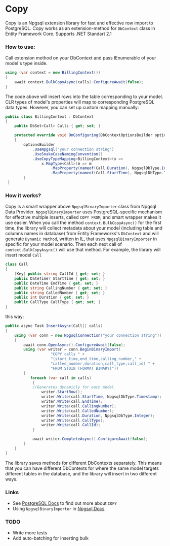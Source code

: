# Copy

Copy is an Npgsql extension library for fast and effective row import to PostgreSQL.
Copy works as an extension-method for `DbContext` class in Entity Framework Core.
Supports .NET Standart 2.1 
### How to use:
Call extension method on your DbContext and pass IEnumerable of
your model`s type inside.
```cs
using (var context = new BillingContext())
{
    await context.BulkCopyAsync(calls).ConfigureAwait(false);
}
```
The code above will insert rows into the table corresponding to your model.
CLR types of model's properties will map to corresponding PostgreSQL data types.
However, you can set up custom mapping manually:
```cs
public class BillingContext : DbContext
{
    public DbSet<Call> Calls { get; set; }

    protected override void OnConfiguring(DbContextOptionsBuilder optionsBuilder)
    {
        optionsBuilder
            .UseNpgsql("your connection string")
            .UseSnakeCaseNamingConvention()
            .UseCopyTypeMapping<BillingContext>(x =>
                x.MapType<Call>(m => m
                    .MapProperty(nameof(Call.Duration), NpgsqlDbType.Integer)
                    .MapProperty(nameof(Call.StartTime), NpgsqlDbType.Timestamp)));
        }
 }   
```
### How it works?
Copy is a smart wrapper above `NpgsqlBinaryImporter` class from Npgsql Data Provider.
`NpgsqlBinaryImporter` uses PostgreSQL-specific mechanism for effective multiple inserts, called `COPY FROM`, and smart wrapper makes it use easier.
When you call the method `context.BulkCopyAsync()` for the first time, the library will collect metadata about your model (including table and columns names in database) from Entity Frameworks's `DbContext` and will generate `Dynamic Method`, written in IL, that uses `NpgsqlBinaryImporter` in specific for your model scenario. Then each next call of `context.BulkCopyAsync()` will use that method. 
For example, the library will insert model `Call` 
```cs
class Call
{
    [Key] public string CallId { get; set; }
    public DateTime? StartTime { get; set; }
    public DateTime EndTime { get; set; }
    public string CallingNumber { get; set; }
    public string CalledNumber { get; set; }
    public int Duration { get; set; }
    public CallType CallType { get; set; }
}
```
this way:
```cs
public async Task InsertAsync(Call[] calls)
{
    using (var conn = new NpgsqlConnection("your connection string"))
    {
        await conn.OpenAsync().ConfigureAwait(false);
        using (var writer = conn.BeginBinaryImport(
                    "COPY calls " +
                    "(start_time,end_time,calling_number," +
                    "called_number,duration,call_type,call_id) " +
                    "FROM STDIN (FORMAT BINARY)"))
        {
           foreach (var call in calls)
            {
            //Generates dynamicly for each model
                writer.StartRow();
                writer.Write(call.StartTime, NpgsqlDbType.Timestamp);
                writer.Write(call.EndTime);
                writer.Write(call.CallingNumber);
                writer.Write(call.CalledNumber);
                writer.Write(call.Duration, NpgsqlDbType.Integer);
                writer.Write(call.CallType);
                writer.Write(call.CallId);
            }

            await writer.CompleteAsync().ConfigureAwait(false);
        }
    }
}
```
The library saves methods for different DbContexts separately. This means that you can have different DbContexts for where the same model targets different tables in the database, and the library will insert in two different ways.

### Links
- See [PostgreSQL Docs](https://www.postgresql.org/docs/current/sql-copy.html) to find out more about `COPY`
- Using `NpgsqlBinaryImporter` in [Npgsql Docs](https://www.npgsql.org/doc/copy.html) 

### TODO
- Write more tests
- Add auto-batching for inserting bulk
